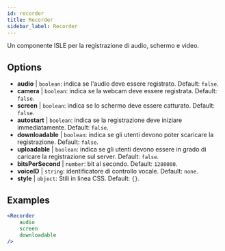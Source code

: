 ```yaml
---
id: recorder 
title: Recorder
sidebar_label: Recorder
---
```


Un componente ISLE per la registrazione di audio, schermo e video.

## Options

* __audio__ | `boolean`: indica se l'audio deve essere registrato. Default: `false`.
* __camera__ | `boolean`: indica se la webcam deve essere registrata. Default: `false`.
* __screen__ | `boolean`: indica se lo schermo deve essere catturato. Default: `false`.
* __autostart__ | `boolean`: indica se la registrazione deve iniziare immediatamente. Default: `false`.
* __downloadable__ | `boolean`: indica se gli utenti devono poter scaricare la registrazione. Default: `false`.
* __uploadable__ | `boolean`: indica se gli utenti devono essere in grado di caricare la registrazione sul server. Default: `false`.
* __bitsPerSecond__ | `number`: bit al secondo. Default: `1280000`.
* __voiceID__ | `string`: identificatore di controllo vocale. Default: `none`.
* __style__ | `object`: Stili in linea CSS. Default: `{}`.


## Examples

```jsx live
<Recorder 
    audio
    screen
    downloadable
/>
``` 



